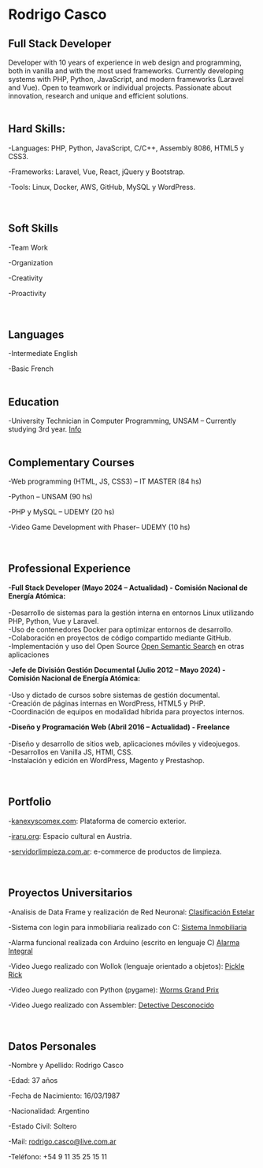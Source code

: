 # Rodrigo Casco 
## Full Stack Developer

Developer with 10 years of experience in web design and programming, both in vanilla and with the most used frameworks. Currently developing systems with PHP, Python, JavaScript, and modern frameworks (Laravel and Vue). Open to teamwork or individual projects. Passionate about innovation, research and unique and efficient solutions.
<br><br>

## Hard Skills:

-Languages: PHP, Python, JavaScript, C/C++, Assembly 8086, HTML5 y CSS3. <br>

-Frameworks: Laravel, Vue, React, jQuery y Bootstrap.<br>

-Tools: Linux, Docker, AWS, GitHub, MySQL y WordPress.<br>
<br><br>

## Soft Skills

-Team Work<br>

-Organization<br>

-Creativity<br>

-Proactivity<br>
<br><br>

## Languages

-Intermediate English<br>

-Basic French<br><br>

## Education

-University Technician in Computer Programming, UNSAM – Currently studying 3rd year. [Info](https://www.unsam.edu.ar/escuelas/ecyt/107/ciencia/programacion-informatica)
<br><br>

## Complementary Courses

-Web programming (HTML, JS, CSS3) – IT MASTER (84 hs)<br>

-Python – UNSAM (90 hs)<br>

-PHP y MySQL – UDEMY (20 hs)<br>

-Video Game Development with Phaser– UDEMY (10 hs)<br>
<br><br>

## Professional Experience

**-Full Stack Developer (Mayo 2024 – Actualidad) - Comisión Nacional de Energía Atómica:** <br><br> 
  -Desarrollo de sistemas para la gestión interna en entornos Linux utilizando PHP, Python, Vue y Laravel.<br>
  -Uso de contenedores Docker para optimizar entornos de desarrollo.<br>
  -Colaboración en proyectos de código compartido mediante GitHub.<br>
  -Implementación y uso del Open Source [Open Semantic Search](https://opensemanticsearch.org/) en otras aplicaciones<br>

**-Jefe de División Gestión Documental (Julio 2012 – Mayo 2024) - Comisión Nacional de Energía Atómica:** <br><br>
  -Uso y dictado de cursos sobre sistemas de gestión documental.<br>
  -Creación de páginas internas en WordPress, HTML5 y PHP.<br>
  -Coordinación de equipos en modalidad híbrida para proyectos internos.<br>

**-Diseño y Programación Web (Abril 2016 – Actualidad) - Freelance**<br><br>
  -Diseño y desarrollo de sitios web, aplicaciones móviles y videojuegos.<br>
  -Desarrollos en Vanilla JS, HTMl, CSS.<br>
  -Instalación y edición en WordPress, Magento y Prestashop.<br>
<br><br>

## Portfolio

-[kanexyscomex.com](https://kanexyscomex.com/): Plataforma de comercio exterior. <br>

-[iraru.org](https://www.iraru.org/): Espacio cultural en Austria. <br>

-[servidorlimpieza.com.ar](https://servidorlimpieza.com.ar/): e-commerce de productos de limpieza. <br>
<br><br>

## Proyectos Universitarios

-Analisis de Data Frame y realización de Red Neuronal: [Clasificación Estelar](https://github.com/casquifer/clasificacion_estelar/blob/main/Analisis_Data_Frame.ipynb)<br>

-Sistema con login para inmobiliaria realizado con C: [Sistema Inmobiliaria](https://github.com/casquifer/sistema_login_inmobiliaria)<br>

-Alarma funcional realizada con Arduino (escrito en lenguaje C) [Alarma Integral](https://www.tinkercad.com/things/6WsgiRhcwWz-alarma-final?sharecode=TPlbyC63ZeG-z0LuBA0BLgAiEoSZtplEewaIdReXxKc)<br>

-Video Juego realizado con Wollok (lenguaje orientado a objetos): [Pickle Rick](https://github.com/algo1unsam/tp-game-s224-PlapGames)<br>

-Video Juego realizado con Python (pygame): [Worms Grand Prix](https://github.com/casquifer/worms_grand_prix)<br>

-Video Juego realizado con Assembler: [Detective Desconocido](https://github.com/casquifer/detective_desconocido)<br>
<br><br>

## Datos Personales

-Nombre y Apellido: Rodrigo Casco<br>

-Edad: 37 años<br>

-Fecha de Nacimiento: 16/03/1987<br>

-Nacionalidad: Argentino<br>

-Estado Civil: Soltero<br>

-Mail: rodrigo.casco@live.com.ar<br>

-Teléfono: +54 9 11 35 25 15 11<br>

